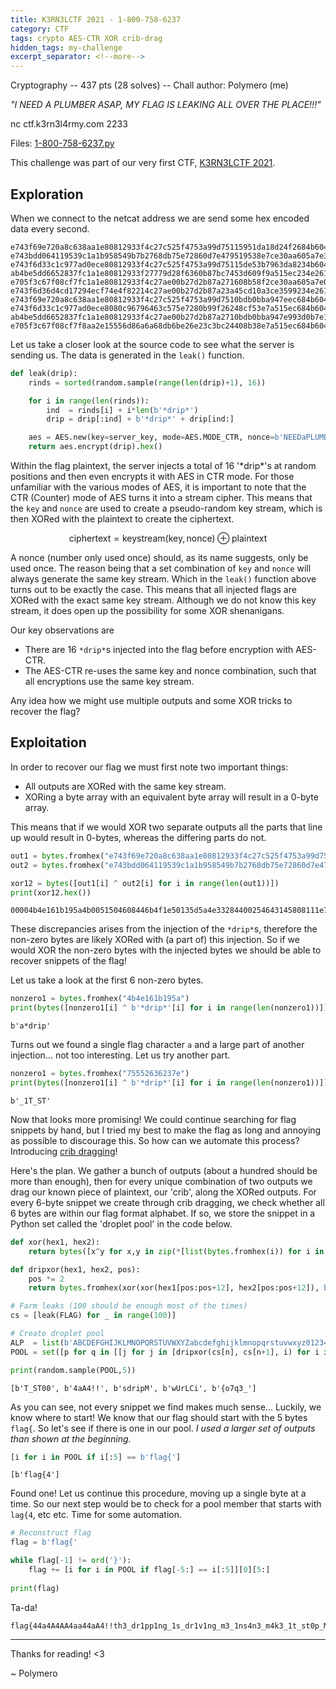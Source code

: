 ```yaml
---
title: K3RN3LCTF 2021 - 1-800-758-6237
category: CTF
tags: crypto AES-CTR XOR crib-drag
hidden_tags: my-challenge
excerpt_separator: <!--more-->
---
```


Cryptography -- 437 pts (28 solves) -- Chall author: Polymero (me)

_"I NEED A PLUMBER ASAP, MY FLAG IS LEAKING ALL OVER THE PLACE!!!"_

<!--more-->

nc ctf.k3rn3l4rmy.com 2233

Files: [1-800-758-6237.py](https://github.com/Kasimir123/K3RN3LCTF-2021/blob/main/server-files/1-800-758-6237/1-800-758-6237.py)

This challenge was part of our very first CTF, [K3RN3LCTF 2021](https://ctftime.org/event/1438).

## Exploration

When we connect to the netcat address we are send some hex encoded data every second.

```
e743f69e720a8c638aa1e80812933f4c27c525f4753a99d75115951da18d24f2684b60488b5c3928821192e1d5e38bff0b471091ef6d8aa3c57b2b80459038915b4eb8198c75b33dba01cb118fc4bfc99ec0d1078b4e8337c8334dcb60e8f71a5897980f0cff88bba68aa113689142fedd142c6cb02f6cfd68ee93f2e9064490bf42bbe1d2a8f0bcca7cac21b099851fb9bf04ad12c2dfc7137374491691379c0da9973a1b97dc4cd6b329d73f24118f5361e6ba0025eab7f32fe6731e5deffadf
e743bdd064119539c1a1b958549b7b2768db75e72860d7e479519538e7ce30aa605a7e3dc07961258052a3ff80e8c5e9105e4adae47dd2aec7386f9e4ce253d4505ea243a33bb33dba5b850794dde5939ec0d1078b4e8337906649933aa6f7425e97925701fdcbfae28ad41a29d256a6eb09356cb02f6cfd68ee93f2e9065dabfc01afb98887ebbcca7cac21b099851fb9bf71f834f4fcb97c6844642cb52d9c0dd3a3694883dc78f4fb73993f2211c90c2ff0e20d27a9b3e33d9c351f5bbcf7ff
e743f6d33c1c977ad0ece80812933f4c27c525f4753a99d75115de53b7963da8234b60488b37773e9908c88ad5e380ef111d3fdfe47dd2aec738298049d10e855b1bba00d63bb365ba019e0d81eba4caf084d22ad34df637c8285f8823fcaf425e8c984237e0cbaffe84fb5d29a718b0f0106f19b02f6cfd68eee6fbaf041ede9246ffa0d2a8f0bcca7cac21b099851fb9a64abb09db85de13730a7237ac778669a6943145819f588e8e69d7293908931c7bb2983974faa7bb3d9c351f5bbcf7ff
ab4be5dd6652837fc1a1e80812933f27779d28f6360b87bc7453d609f9a515ec234e26159a37722dc45286b988b28baf534a12d2be33c1edd36032da07e253df1558a300d67eeb68b842df49c7c0fd8af0cac469ca4ded79de70528a60e2e22c19cea9411abccbaffe84fb5d6cc95cfee60b7643ab2640a43582fdf1ae5900c79246ffa0d2a8f0bcca25bc63a9b6e25886bc5e964acfdd843c686d220ef6589d69a6944f0b978441d4f069cd7d1b31c20c2ff0e20d27a9b3e33d9c351f5bbcf7ff
e705f3c67f08cf7fc1a1e80812933f4c27ae00b27d2b87a271608b58f2ce30aa605a7e08c079612580528ae185b0c8eb531d3fdfbc28d0b79d7629c35d89569b1675fb03a33bb33dbc1ac104b9d9bfddddc7c6728962ed3dc93655d02efeec03028ea9485ce6d2e1e89fe20730a703a0dd0a3557f3286fe372f7a8edb41d44c4bd7486ffcb93b3a1e5259322eaa2ba4282a671f834f485893e2b503c1691379c0da9ed7f539a8602f4fb63993f24118f1c2ff0a1197fa5e9ad208529505bbcf7ff
e743f6d36d4cd17294ecf74e4f82214c27ae00b27d2b87a23a45cd10a3ce3599234e26159a37276dd10c8af8bea6d3aa095e51d5a933c4b5de6271f51cd038915b4eb8198c75b33dbc1a850794dde593c1c99c3cc854ac79e56f119e38e5f5591be2c74b1bb98ff8d3c7ef05738818b9a81d6d5af16b2ba23582fdeb821e1ac4e74fb9a291ddb197d83b9322eaa2ba4282a671f834f4fcb96626527f35ef3786598bae6b0bc3c678f4fb63993f244b874422f2e21939eaa7bb3b9c731f5bbcf7ff
e743f69e720a8c638aa1e80812933f4c27c525f4753a99d7510bdb0bba947eec684b6048c07961258052838ad5e380ef111d3fdfbc288aa3c57b2b805dd3569b1600ae02952feb53fb58f04982c6fcc985cac469cc0cb234e5285f8823fcaf1e02d9844c18a7d294a689f91e6ad203baa81d6d5af16b6cfd68ee93f2e9065dabe74fb9a291ddf0e2f17db161eab2975886bc5e962d9fe4de13730a7237ac778669a6944f11c3c678f4fb63993f24118f5361e6ba0025eab7e3369e300a05bcf7ff
e743f6d33c1c977ad0ece8080c96796463c575e7280b99f26248cf53e7a515ec684b60488b37773e9908c88ad5e380ef534a12d2be33c8f4e87671ce5fca17df0300ae02952feb3dba01cb118fc4bfc99ec0d1078b4ef637c86b4bd015e8f74202d9844c18a797fae28ad41a309c40bdf2532c6cb02f6cfd68f7a8edb41d44c79246ffa0d2a8f0bcca7cf275b2afb80186bc5e964acfdd843c686d220ef6589d69a6944f11c3dc4cd6b329d77d1b31c20c2ff0a71939a5b7f32fe6731e5deffadf
ab4be5dd6652837fc1a1e80812933f4c27ae00b27d2b87a2710bdb0bba947e993d0b7e1898746366d10c8ae185b0c8eb531d3fdfbc28d0b7867c3cf507c7159c0100fb03a33beb68b842df499485e388c184d22ad34df634e5285f8823fcaf1e02d9844c18a7d294bd83f84374cb6db9b6122c6cb03540ba72edbcc090470a86a45be1ffaac49ef9c150f275b2afb801a1d804ad12c2dfc77c72104615e43dc8179db57251d984478ebe2b943d6111c95239ebb84339a5b7f378882b135facf7ff
e705f3c67f08cf7f8aa2e15556d86a6a68db6be26e23c3bc24408b38e7a515ec684b6048c07961258052838ad5e38bff0b471091ef6dc8f4e876299b07c7159c0100ba00cd31eb68b842df4981eba4ca85cac431ca178379de70528a60e8f7425e8c984237e0d294bd83f85d7e8a5ba4a84d7100ab256da076f793f2e9064490bf42bbe1d2a8ebace766a83bf1b2975886bc5e962d9fe4de137374491691379c0da9973a1b978447d4b673993f2211c95361e6ba0025eab7f32fe6731e5deffadf
```

Let us take a closer look at the source code to see what the server is sending us. The data is generated in the `leak()` function.

```py
def leak(drip):
    rinds = sorted(random.sample(range(len(drip)+1), 16))

    for i in range(len(rinds)):
        ind  = rinds[i] + i*len(b'*drip*')
        drip = drip[:ind] + b'*drip*' + drip[ind:]

    aes = AES.new(key=server_key, mode=AES.MODE_CTR, nonce=b'NEEDaPLUMBER')
    return aes.encrypt(drip).hex()
```

Within the flag plaintext, the server injects a total of 16 '\*drip\*'s at random positions and then even encrypts it with AES in CTR mode. For those unfamiliar with the various modes of AES, it is important to note that the CTR (Counter) mode of AES turns it into a stream cipher. This means that the `key` and `nonce` are used to create a pseudo-random key stream, which is then XORed with the plaintext to create the ciphertext.

$$ \mathrm{ciphertext} = \mathrm{keystream}(\mathrm{key}, \mathrm{nonce}) \oplus \mathrm{plaintext} $$

A nonce (number only used once) should, as its name suggests, only be used once. The reason being that a set combination of `key` and `nonce` will always generate the same key stream. Which in the `leak()` function above turns out to be exactly the case. This means that all injected flags are XORed with the exact same key stream. Although we do not know this key stream, it does open up the possibility for some XOR shenanigans.

Our key observations are
- There are 16 `*drip*`s injected into the flag before encryption with AES-CTR.
- The AES-CTR re-uses the same key and nonce combination, such that all encryptions use the same key stream.

Any idea how we might use multiple outputs and some XOR tricks to recover the flag?

## Exploitation

In order to recover our flag we must first note two important things:
- All outputs are XORed with the same key stream.
- XORing a byte array with an equivalent byte array will result in a 0-byte array.

This means that if we would XOR two separate outputs all the parts that line up would result in 0-bytes, whereas the differing parts do not.

```py
out1 = bytes.fromhex("e743f69e720a8c638aa1e80812933f4c27c525f4753a99d75115951da18d24f2684b60488b5c3928821192e1d5e38bff0b471091ef6d8aa3c57b2b80459038915b4eb8198c75b33dba01cb118fc4bfc99ec0d1078b4e8337c8334dcb60e8f71a5897980f0cff88bba68aa113689142fedd142c6cb02f6cfd68ee93f2e9064490bf42bbe1d2a8f0bcca7cac21b099851fb9bf04ad12c2dfc7137374491691379c0da9973a1b97dc4cd6b329d73f24118f5361e6ba0025eab7f32fe6731e5deffadf")
out2 = bytes.fromhex("e743bdd064119539c1a1b958549b7b2768db75e72860d7e479519538e7ce30aa605a7e3dc07961258052a3ff80e8c5e9105e4adae47dd2aec7386f9e4ce253d4505ea243a33bb33dba5b850794dde5939ec0d1078b4e8337906649933aa6f7425e97925701fdcbfae28ad41a29d256a6eb09356cb02f6cfd68ee93f2e9065dabfc01afb98887ebbcca7cac21b099851fb9bf71f834f4fcb97c6844642cb52d9c0dd3a3694883dc78f4fb73993f2211c90c2ff0e20d27a9b3e33d9c351f5bbcf7ff")

xor12 = bytes([out1[i] ^ out2[i] for i in range(len(out1))])
print(xor12.hex())
```

```
00004b4e161b195a4b0051504608446b4f1e50135d5a4e33284400254643145808111e754b25580d0243311e550b4e161b195a4b0b10580d0243441e09726b450b101a5a2f4e0000005a4e161b195a5a0000000000000000585504585a4e005806000a580d0243414400750941431458361d190000000000000000000000193b434314585a2f1b000000000000000000000075552636237e6f1b302d3a241a00007a34535314003422485a4e000600465f4e16580d02430410127a460106530d20
```

These discrepancies arises from the injection of the `*drip*`s, therefore the non-zero bytes are likely XORed with (a part of) this injection. So if we would XOR the non-zero bytes with the injected bytes we should be able to recover snippets of the flag!

Let us take a look at the first 6 non-zero bytes.

```py
nonzero1 = bytes.fromhex("4b4e161b195a")
print(bytes([nonzero1[i] ^ b'*drip*'[i] for i in range(len(nonzero1))]))
```

```
b'a*drip'
```

Turns out we found a single flag character `a` and a large part of another injection... not too interesting. Let us try another part.

```py
nonzero1 = bytes.fromhex("75552636237e")
print(bytes([nonzero1[i] ^ b'*drip*'[i] for i in range(len(nonzero1))]))
```

```
b'_1T_ST'
```

Now that looks more promising! We could continue searching for flag snippets by hand, but I tried my best to make the flag as long and annoying as possible to discourage this. So how can we automate this process? Introducing [crib dragging](https://samwho.dev/blog/toying-with-cryptography-crib-dragging/)! 

Here's the plan. We gather a bunch of outputs (about a hundred should be more than enough), then for every unique combination of two outputs we drag our known piece of plaintext, our 'crib', along the XORed outputs. For every 6-byte snippet we create through crib dragging, we check whether all 6 bytes are within our flag format alphabet. If so, we store the snippet in a Python set called the 'droplet pool' in the code below.

```py
def xor(hex1, hex2):
    return bytes([x^y for x,y in zip(*[list(bytes.fromhex(i)) for i in [hex1, hex2]])]).hex()

def dripxor(hex1, hex2, pos):
    pos *= 2
    return bytes.fromhex(xor(xor(hex1[pos:pos+12], hex2[pos:pos+12]), b'*drip*'.hex()))

# Farm leaks (100 should be enough most of the times)
cs = [leak(FLAG) for _ in range(100)]

# Create droplet pool
ALP  = list(b'ABCDEFGHIJKLMNOPQRSTUVWXYZabcdefghijklmnopqrstuvwxyz0123456789{_}!?:')
POOL = set([p for q in [[j for j in [dripxor(cs[n], cs[n+1], i) for i in range(len(cs[0])//2)] if all([k in ALP for k in j])] for n in range(0, len(cs)-1)] for p in q] )

print(random.sample(POOL,5))
```

```
[b'T_ST00', b'4aA4!!', b'sdripM', b'wUrLCi', b'{o7q3_']
```

As you can see, not every snippet we find makes much sense... Luckily, we know where to start! We know that our flag should start with the 5 bytes `flag{`. So let's see if there is one in our pool. _I used a larger set of outputs than shown at the beginning._

```py
[i for i in POOL if i[:5] == b'flag{']
```

```
[b'flag{4']
```

Found one! Let us continue this procedure, moving up a single byte at a time. So our next step would be to check for a pool member that starts with `lag{4`, etc etc. Time for some automation.


```py
# Reconstruct flag
flag = b'flag{'

while flag[-1] != ord('}'):
    flag += [i for i in POOL if flag[-5:] == i[:5]][0][5:]
    
print(flag)
```

Ta-da!
```
flag{44a4A4AA4aa44aA4!!th3_dr1pp1ng_1s_dr1v1ng_m3_1ns4n3_m4k3_1t_st0p_M4K3_1T_ST000PP!:droplet:}
```

-----
Thanks for reading! <3

~ Polymero


